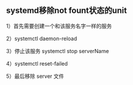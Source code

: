 ## systemd移除not fount状态的unit



1）首先需要创建一个和该服务名字一样的服务

2）systemctl daemon-reload

3）停止该服务 systemctl stop serverName

4）systemctl reset-failed

5）最后移除 server 文件